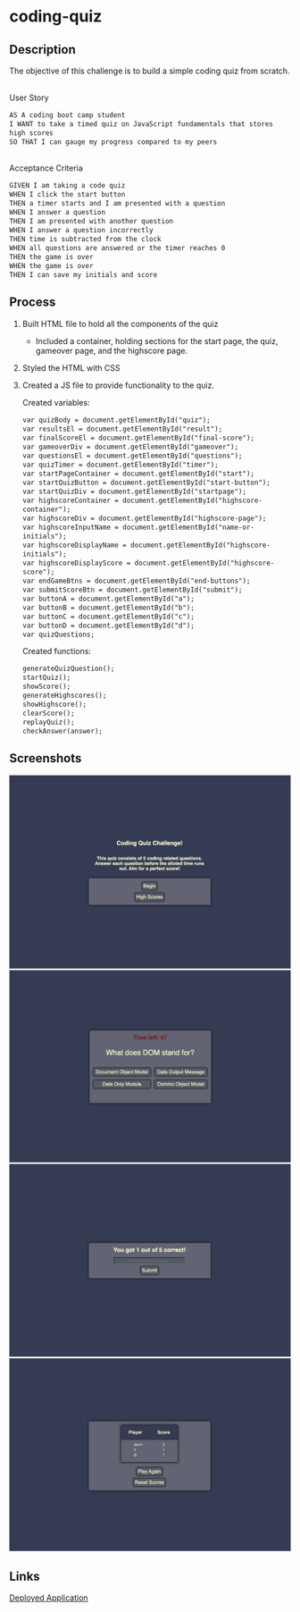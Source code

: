 # coding-quiz

## Description

The objective of this challenge is to build a simple coding quiz from scratch.

\
User Story
```
AS A coding boot camp student
I WANT to take a timed quiz on JavaScript fundamentals that stores high scores
SO THAT I can gauge my progress compared to my peers
```

\
Acceptance Criteria
```
GIVEN I am taking a code quiz
WHEN I click the start button
THEN a timer starts and I am presented with a question
WHEN I answer a question
THEN I am presented with another question
WHEN I answer a question incorrectly
THEN time is subtracted from the clock
WHEN all questions are answered or the timer reaches 0
THEN the game is over
WHEN the game is over
THEN I can save my initials and score
```

## Process

1. Built HTML file to hold all the components of the quiz
   - Included a container, holding sections for the start page, the quiz, gameover page, and the highscore page.
  
2. Styled the HTML with CSS
3. Created a JS file to provide functionality to the quiz.
   
    Created variables: 
  
    ```
    var quizBody = document.getElementById("quiz");
    var resultsEl = document.getElementById("result");
    var finalScoreEl = document.getElementById("final-score");
    var gameoverDiv = document.getElementById("gameover");
    var questionsEl = document.getElementById("questions");
    var quizTimer = document.getElementById("timer");
    var startPageContainer = document.getElementById("start");
    var startQuizButton = document.getElementById("start-button");
    var startQuizDiv = document.getElementById("startpage");
    var highscoreContainer = document.getElementById("highscore-container");
    var highscoreDiv = document.getElementById("highscore-page");
    var highscoreInputName = document.getElementById("name-or-initials");
    var highscoreDisplayName = document.getElementById("highscore-initials");
    var highscoreDisplayScore = document.getElementById("highscore-score");
    var endGameBtns = document.getElementById("end-buttons");
    var submitScoreBtn = document.getElementById("submit");
    var buttonA = document.getElementById("a");
    var buttonB = document.getElementById("b");
    var buttonC = document.getElementById("c");
    var buttonD = document.getElementById("d");
    var quizQuestions;
    ```

    Created functions:

    ```
    generateQuizQuestion();
    startQuiz();
    showScore();
    generateHighscores();
    showHighscore();
    clearScore();
    replayQuiz();
    checkAnswer(answer);
    ```

## Screenshots
![](assets/images/coding-quiz-1.jpg)
![](assets/images/coding-quiz-2.jpg)
![](assets/images/coding-quiz-3.jpg)
![](assets/images/coding-quiz-4.jpg)

## Links
<a href="https://devinlachnicht.github.io/coding-quiz/" target="_blank">Deployed Application</a>